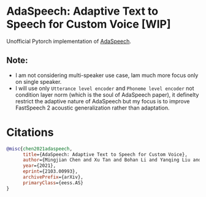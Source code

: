 # AdaSpeech: Adaptive Text to Speech for Custom Voice [WIP]
Unofficial Pytorch implementation of [AdaSpeech](https://arxiv.org/pdf/2103.00993.pdf).

## Note:
* I am not considering multi-speaker use case, Iam much more focus only on single speaker.
* I will use only `Utterance level encoder` and `Phoneme level encoder` not condition layer norm (which is the soul of AdaSpeech paper), it definelty restrict the adaptive nature of AdaSpeech but my focus is to improve FastSpeech 2 acoustic generalization rather than adaptation.


# Citations
```bibtex
@misc{chen2021adaspeech,
      title={AdaSpeech: Adaptive Text to Speech for Custom Voice}, 
      author={Mingjian Chen and Xu Tan and Bohan Li and Yanqing Liu and Tao Qin and Sheng Zhao and Tie-Yan Liu},
      year={2021},
      eprint={2103.00993},
      archivePrefix={arXiv},
      primaryClass={eess.AS}
}
```

